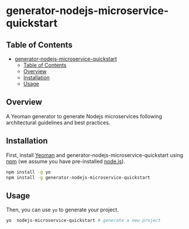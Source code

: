 # generator-nodejs-microservice-quickstart 

## Table of Contents

- [generator-nodejs-microservice-quickstart](#generator-nodejs-microservice-quickstart)
  - [Table of Contents](#table-of-contents)
  - [Overview](#overview)
  - [Installation](#installation)
  - [Usage](#usage)

## Overview

A Yeoman generator to generate Nodejs microservices following architectural guidelines and best practices.

## Installation

First, install [Yeoman](http://yeoman.io) and generator-nodejs-microservice-quickstart using [npm](https://www.npmjs.com/) (we assume you have pre-installed [node.js](https://nodejs.org/)).

```bash
npm install -g yo
npm install -g generator-nodejs-microservice-quickstart
```
## Usage

Then, you can use `yo` to generate your project.

```bash
yo  nodejs-microservice-quickstart # generate a new project
```

